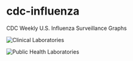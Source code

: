 # cdc-influenza
CDC Weekly U.S. Influenza Surveillance Graphs

![Clinical Laboratories](https://www.cdc.gov/flu/weekly/WeeklyArchives2023-2024/images/WHONPHL05_small.gif?raw=true)

![Public Health Laboratories](https://www.cdc.gov/flu/weekly/weeklyarchives2023-2024/images/WHOPHL05_small.gif?raw=true)
        